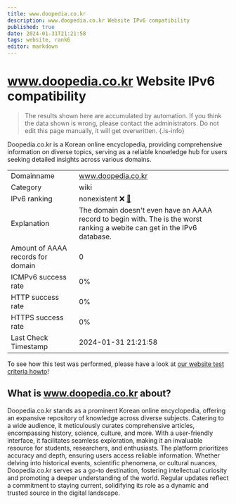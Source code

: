 ```yaml
---
title: www.doopedia.co.kr
description: www.doopedia.co.kr Website IPv6 compatibility
published: true
date: 2024-01-31T21:21:58
tags: website, rank6
editor: markdown
---
```


# www.doopedia.co.kr Website IPv6 compatibility

> The results shown here are accumulated by automation. If you think the data shown is wrong, please contact the administrators. 
> Do not edit this page manually, it will get overwritten.
{.is-info}

Doopedia.co.kr is a Korean online encyclopedia, providing comprehensive information on diverse topics, serving as a reliable knowledge hub for users seeking detailed insights across various domains.


|   |   |
| - | - |
| Domainname | www.doopedia.co.kr
| Category | wiki |
| IPv6 ranking | nonexistent :x: [🔗](/howto/ranking) |
| Explanation | The domain doesn't even have an AAAA record to begin with. The is the worst ranking a webite can get in the IPv6 database. |
| Amount of AAAA records for domain | 0 |
| ICMPv6 success rate | 0%|
| HTTP success rate | 0% |
| HTTPS success rate | 0% |
| Last Check Timestamp | 2024-01-31 21:21:58 |

To see how this test was performed, please have a look at [our website test criteria howto](/howto/testcriteria/website)!


## What is www.doopedia.co.kr about?
Doopedia.co.kr stands as a prominent Korean online encyclopedia, offering an expansive repository of knowledge across diverse subjects. Catering to a wide audience, it meticulously curates comprehensive articles, encompassing history, science, culture, and more. With a user-friendly interface, it facilitates seamless exploration, making it an invaluable resource for students, researchers, and enthusiasts. The platform prioritizes accuracy and depth, ensuring users access reliable information. Whether delving into historical events, scientific phenomena, or cultural nuances, Doopedia.co.kr serves as a go-to destination, fostering intellectual curiosity and promoting a deeper understanding of the world. Regular updates reflect a commitment to staying current, solidifying its role as a dynamic and trusted source in the digital landscape.


